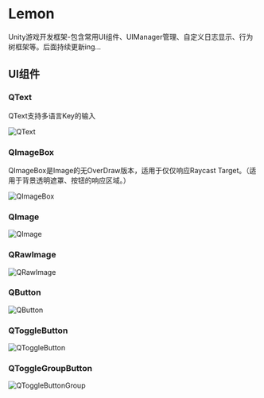 # Lemon
Unity游戏开发框架-包含常用UI组件、UIManager管理、自定义日志显示、行为树框架等。后面持续更新ing...

## UI组件

### QText

QText支持多语言Key的输入

![QText](https://github.com/onelei/Lemon/blob/master/Images/QText.png)

### QImageBox

QImageBox是Image的无OverDraw版本，适用于仅仅响应Raycast Target。（适用于背景透明遮罩、按钮的响应区域。）

![QImageBox](https://github.com/onelei/Lemon/blob/master/Images/QImageBox.png)


### QImage

![QImage](https://github.com/onelei/Lemon/blob/master/Images/QImage.png)


### QRawImage

![QRawImage](https://github.com/onelei/Lemon/blob/master/Images/QRawImage.png)


### QButton

![QButton](https://github.com/onelei/Lemon/blob/master/Images/QButton.png)


### QToggleButton

![QToggleButton](https://github.com/onelei/Lemon/blob/master/Images/QToggleButton.png)


### QToggleGroupButton

![QToggleButtonGroup](https://github.com/onelei/Lemon/blob/master/Images/QToggleButtonGroup.png)
